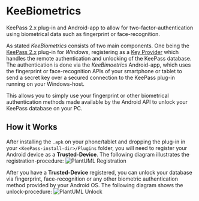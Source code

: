 # KeeBiometrics

KeePass 2.x plug-in and Android-app to allow for two-factor-authentication using biometrical data such as fingerprint or face-recognition.

As stated _KeeBiometrics_ consists of two main components. One being the [KeePass 2.x](https://keepass.info/) plug-in for _Windows_, registering as a [Key Provider](https://keepass.info/help/v2_dev/plg_keyprov.html) which handles the remote authentication and unlocking of the KeePass database. The authentication is done via the _KeeBimoetrics_ Android-app, which uses the fingerprint or face-recognition APIs of your smartphone or tablet to send a secret key over a secured connection to the KeePass plug-in running on your Windows-host.

This allows you to simply use your fingerprint or other biometrical authentication methods made available by the Android API to unlock your KeePass database on your PC.

## How it Works

After installing the `.apk`  on your phone/tablet and dropping the plug-in in your `<KeePass-install-dir>/Plugins` folder, you will need to register your Android device as a __Trusted-Device__. The following diagram illustrates the registration-procedure:
![PlantUML Registration](http://www.plantuml.com/plantuml/png/1S513i9020NGg-W5XhrB5xhm52FzQKawq7mWNj_txkPwzeRcUJkghdo8SFx6RdNqjnFKy8BNq5Zo8l06mss5V82dnKBHD6NDB52sK25so-8i2nzN_m40)

After you have a __Trusted-Device__ registered, you can unlock your database via fingerprint, face-recognition or any other biometric authentication method provided by your Android OS. The following diagram shows the unlock-procedure:
![PlantUML Unlock](http://www.plantuml.com/plantuml/png/1S6z3G8n30RG_gQ01UAUwaG11LC4vnCN4Tid_uZrUM-Fx9ubQxjEvLK3vUjoP9vn8_B-Qv-PHxqhu6oQq6niGWy7dd3JAKOlu3vDa3uvI7ead8OnbIxZRpjhsw6ZPFq1)